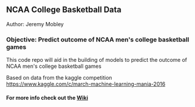 ## NCAA College Basketball Data ##

Author: Jeremy Mobley

### Objective: Predict outcome of NCAA men's college basketball games

This code repo will aid in the building of models to predict the outcome of NCAA men's college basketball games

Based on data from the kaggle competition  
https://www.kaggle.com/c/march-machine-learning-mania-2016

#### For more info check out the [Wiki](https://github.com/jeremypmobley/cbb_data/wiki)